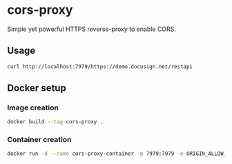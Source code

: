 # cors-proxy
Simple yet powerful HTTPS reverse-proxy to enable CORS.

## Usage
```bash
curl http://localhost:7979/https://demo.docusign.net/restapi
```

## Docker setup
### Image creation
```bash
docker build --tag cors-proxy .
```

### Container creation
```bash
docker run -d --name cors-proxy-container -p 7979:7979 -e ORIGIN_ALLOW_LIST=http://localhost:63342 dsdevcenter/cors-proxy
```
